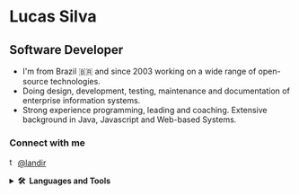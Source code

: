 # Lucas Silva

## Software Developer

* I'm from Brazil :brazil: and since 2003 working on a wide range of open-source technologies.
* Doing design, development, testing, maintenance and documentation of enterprise information systems.
* Strong experience programming, leading and coaching. Extensive background in Java, Javascript and Web-based Systems.

### Connect with me

<a href="https://twitter.com/landir" target="blank"><img src="https://twitter.com/favicon.ico" height="15" width="15" alt="twitter-icon"/>@landir</a>

<details>
  <summary><b>🛠️&nbsp;&nbsp;Languages&nbsp;and&nbsp;Tools&nbsp;</b></summary>
  <br/>
  <p align="left">
  <ul>
    <li>java</li>
    <li>javascript</li>
    <li>linux</li>
  </ul>
  </p>
</details>

